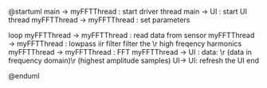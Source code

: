 @startuml
main -> myFFTThread : start driver thread
main -> UI : start UI thread
myFFTThread -> myFFTThread : set parameters

loop
    myFFTThread -> myFFTThread : read data from sensor
    myFFTThread -> myFFTThread : lowpass iir filter filter the  \r high freqency harmonics 
    myFFTThread -> myFFTThread : FFT
    myFFTThread -> UI : data: \r (data in frequency domain)\r (highest amplitude samples)
    UI-> UI: refresh the UI
end


@enduml